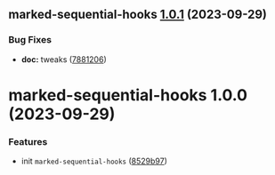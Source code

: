## marked-sequential-hooks [1.0.1](https://github.com/bent10/marked-extensions/compare/marked-sequential-hooks@1.0.0...marked-sequential-hooks@1.0.1) (2023-09-29)


### Bug Fixes

* **doc:** tweaks ([7881206](https://github.com/bent10/marked-extensions/commit/7881206998b2cb9ec6dfdcdb6c63eaa1662422fa))

# marked-sequential-hooks 1.0.0 (2023-09-29)


### Features

* init `marked-sequential-hooks` ([8529b97](https://github.com/bent10/marked-extensions/commit/8529b97493b9804a5e3cbab4d2f42738cb87ab73))
